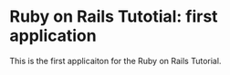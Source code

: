 # Ruby on Rails Tutotial: first application

This is the first applicaiton for the Ruby on Rails Tutorial.
